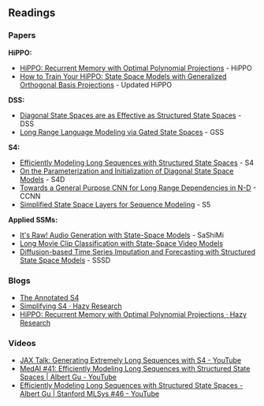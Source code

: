 ## Readings

### Papers

**HiPPO:**

- [HiPPO: Recurrent Memory with Optimal Polynomial Projections](https://arxiv.org/pdf/2008.07669.pdf) - HiPPO
- [How to Train Your HiPPO: State Space Models with Generalized Orthogonal Basis Projections](https://arxiv.org/pdf/2206.12037.pdf) - Updated HiPPO

**DSS:**

- [Diagonal State Spaces are as Effective as Structured State Spaces](https://arxiv.org/pdf/2203.14343.pdf) - DSS
- [Long Range Language Modeling via Gated State Spaces](https://arxiv.org/pdf/2206.13947.pdf) - GSS

**S4:**

- [Efficiently Modeling Long Sequences with Structured State Spaces](https://arxiv.org/pdf/2111.00396.pdf) - S4
- [On the Parameterization and Initialization of Diagonal State Space Models](https://arxiv.org/pdf/2206.11893.pdf) - S4D
- [Towards a General Purpose CNN for Long Range Dependencies in N-D](https://arxiv.org/abs/2206.03398?s=09) - CCNN
- [Simplified State Space Layers for Sequence Modeling](https://arxiv.org/abs/2208.04933) - S5

**Applied SSMs:**

- [It's Raw! Audio Generation with State-Space Models](https://arxiv.org/pdf/2202.09729.pdf) - SaShiMi
- [Long Movie Clip Classification with State-Space Video Models](https://arxiv.org/pdf/2204.01692.pdf)
- [Diffusion-based Time Series Imputation and Forecasting with Structured State Space Models](https://arxiv.org/abs/2208.09399) - SSSD

### Blogs

- [The Annotated S4](https://srush.github.io/annotated-s4/#addressing-long-range-dependencies-with-hippo)
- [Simplifying S4 · Hazy Research](https://hazyresearch.stanford.edu/blog/2022-06-11-simplifying-s4)
- [HiPPO: Recurrent Memory with Optimal Polynomial Projections · Hazy Research](https://hazyresearch.stanford.edu/blog/2020-12-05-hippo)

### Videos

- [JAX Talk: Generating Extremely Long Sequences with S4 - YouTube](https://www.youtube.com/watch?v=GqwhkbrWDOI)
- [MedAI #41: Efficiently Modeling Long Sequences with Structured State Spaces | Albert Gu - YouTube](https://www.youtube.com/watch?v=luCBXCErkCs)
- [Efficiently Modeling Long Sequences with Structured State Spaces - Albert Gu | Stanford MLSys #46 - YouTube](https://www.youtube.com/watch?v=EvQ3ncuriCM)
